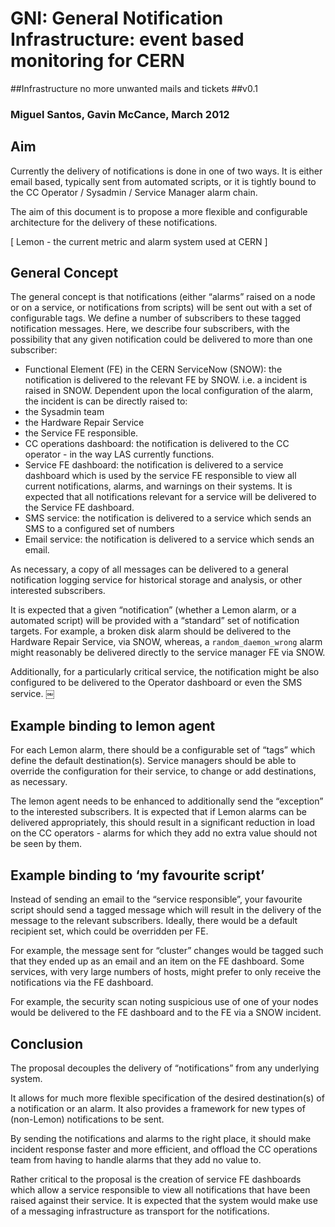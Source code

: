 # GNI: General Notification Infrastructure: event based monitoring for CERN

##Infrastructure no more unwanted mails and tickets
##v0.1
### Miguel Santos, Gavin McCance, March 2012

## Aim

Currently the delivery of notifications is done in one of two ways. It is either email based, typically sent from automated scripts, or it is tightly bound to the CC Operator / Sysadmin / Service Manager alarm chain.

The aim of this document is to propose a more flexible and configurable architecture for the delivery of these notifications.

[ Lemon - the current metric and alarm system used at CERN ]

## General Concept

The general concept is that notifications (either “alarms” raised on a node or on a service, or notifications from scripts) will be sent out with a set of configurable tags. We define a number of subscribers to these tagged notification messages. Here, we describe four subscribers, with the possibility that any given notification could be delivered to more than one subscriber:

 * Functional Element (FE) in the CERN ServiceNow (SNOW): the notification is delivered to the relevant FE by SNOW. i.e. a incident is raised in SNOW. Dependent upon the local configuration of the alarm, the incident is can be directly raised to:
 * the Sysadmin team
 * the Hardware Repair Service
 * the Service FE responsible.
 * CC operations dashboard: the notification is delivered to the CC operator - in the way LAS currently functions.
 * Service FE dashboard: the notification is delivered to a service dashboard which is used by the service FE responsible to view all current notifications, alarms, and warnings on their systems. It is expected that all notifications relevant for a service will be delivered to the Service FE dashboard.
 * SMS service: the notification is delivered to a service which sends an SMS to a configured set of numbers
 * Email service: the notification is delivered to a service which sends an email.

As necessary, a copy of all messages can be delivered to a general notification logging service for historical storage and analysis, or other interested subscribers.

It is expected that a given “notification” (whether a Lemon alarm, or a automated script) will be provided with a “standard” set of notification targets. For example, a broken disk alarm should be delivered to the Hardware Repair Service, via SNOW, whereas, a `random_daemon_wrong` alarm might reasonably be delivered directly to the service manager FE via SNOW.

Additionally, for a particularly critical service, the notification might be also configured to be delivered to the Operator dashboard or even the SMS service.
￼
## Example binding to lemon agent

For each Lemon alarm, there should be a configurable set of “tags” which define the default destination(s). Service managers should be able to override the configuration for their service, to change or add destinations, as necessary.

The lemon agent needs to be enhanced to additionally send the “exception” to the interested subscribers.
It is expected that if Lemon alarms can be delivered appropriately, this should result in a significant reduction in load on the CC operators - alarms for which they add no extra value should not be seen by them.

## Example binding to ‘my favourite script’

Instead of sending an email to the “service responsible”, your favourite script should send a tagged message which will result in the delivery of the message to the relevant subscribers. Ideally, there would be a default recipient set, which could be overridden per FE.

For example, the message sent for “cluster” changes would be tagged such that they ended up as an email and an item on the FE dashboard. Some services, with very large numbers of hosts, might prefer to only receive the notifications via the FE dashboard.

For example, the security scan noting suspicious use of one of your nodes would be delivered to the FE dashboard and to the FE via a SNOW incident.

## Conclusion

The proposal decouples the delivery of “notifications” from any underlying system.

It allows for much more flexible specification of the desired destination(s) of a notification or an alarm. It also provides a framework for new types of (non-Lemon) notifications to be sent.

By sending the notifications and alarms to the right place, it should make incident response faster and more efficient, and offload the CC operations team from having to handle alarms that they add no value to.

Rather critical to the proposal is the creation of service FE dashboards which allow a service responsible to view all notifications that have been raised against their service.
It is expected that the system would make use of a messaging infrastructure as transport for the notifications.

